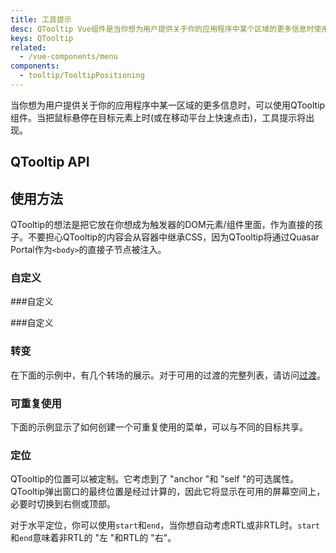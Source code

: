 ```yaml
---
title: 工具提示
desc: QTooltip Vue组件是当你想为用户提供关于你的应用程序中某个区域的更多信息时使用的。当把鼠标悬停在目标元素上时(或在移动平台上短暂触摸并保持)，工具提示就会出现。
keys: QTooltip
related:
  - /vue-components/menu
components:
  - tooltip/TooltipPositioning
---
```

当你想为用户提供关于你的应用程序中某一区域的更多信息时，可以使用QTooltip组件。当把鼠标悬停在目标元素上时(或在移动平台上快速点击)，工具提示将出现。

## QTooltip API

<doc-api file="QTooltip" />

## 使用方法
QTooltip的想法是把它放在你想成为触发器的DOM元素/组件里面，作为直接的孩子。不要担心QTooltip的内容会从容器中继承CSS，因为QTooltip将通过Quasar Portal作为`<body>`的直接子节点被注入。

<doc-example title="基本" file="QTooltip/Basic" />

<doc-example title="通过v-model切换" file="QTooltip/VModel" />

### 自定义

<doc-example title="自定义" file="QTooltip/Coloring" /> ###自定义

<doc-example title="自定义延迟(1秒)" file="QTooltip/OneSecond" /> ###自定义

<doc-example title="带有偏移" file="QTooltip/Offset" />

### 转变

在下面的示例中，有几个转场的展示。对于可用的过渡的完整列表，请访问[过渡](/options/transitions)。

<doc-example title="自定义过渡" file="QTooltip/CustomTransition" />

### 可重复使用

下面的示例显示了如何创建一个可重复使用的菜单，可以与不同的目标共享。

<doc-example title="使用目标" file="QTooltip/Target" />

### 定位
QTooltip的位置可以被定制。它考虑到了 "anchor "和 "self "的可选属性。
QTooltip弹出窗口的最终位置是经过计算的，因此它将显示在可用的屏幕空间上，必要时切换到右侧或顶部。

对于水平定位，你可以使用`start`和`end`，当你想自动考虑RTL或非RTL时。`start`和`end`意味着非RTL的 "左 "和RTL的 "右"。

<tooltip-positioning />
